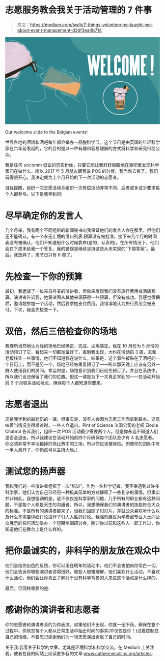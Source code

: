 # 志愿服务教会我关于活动管理的 7 件事

> 原文：<https://medium.com/swlh/7-things-volunteering-taught-me-about-event-management-d3df3ea4b714>

![](img/ec0516f7f2b4f68d63e8bc5a5c5d6353.png)

Our welcome slide to the Belgian events!

世界各地的酒馆和酒吧每年都会举办一品脱科学节。这个节日是由英国的年轻科学家在六年前发起的，它的目的是以一种有趣和容易理解的方式将科学和研究带给公众。

我是任何 scicomm 倡议的忠实粉丝，只要它能让我舒舒服服地在酒吧里发现科学家们在做什么。所以 2017 年 5 月朋友跟我说 POS 的时候，我当然去看了。我们玩得很开心，我决定成为上个月开始的下一次活动的志愿者。

自我提醒，组织一次志愿活动与组织一次有偿活动非常不同，后者或多或少要求每个人都参与。以下是我学到的:

# 尽早确定你的发言人

几个月来，我有两个不同组织的新闻秘书向我保证他们的发言人会在那里，但他们还不能确认。有一个永无止境的借口列表:预算没有被批准，接下来几个月的时间表没有被确认，他们不知道船什么时候靠岸(是的，认真的)，在所有情况下，他们会在下周末给我一个答复。我的错误是继续坚持这些从未实现的“下周答案”。最后，我放弃了，离节日只有 6 周了。

# 先检查一下你的预算

最初，我邀请了一位来自丹麦的演讲者，但后来发现我们没有旅行费用或酒店预算。演讲者告诉我，她将试图从其他来源获得一些预算，但没有成功。我感觉很糟糕，邀请她参加一个活动，然后要求她支付费用。我错误地认为旅行费用会被支付。下次，我会先检查一下。

# 双倍，然后三倍检查你的场地

我理所当然地认为我的场地已经确定，完成，尘埃落定。我在 10 月份为 5 月份的活动预订了它，看起来一切都准备好了。直到我出现，大约在活动前 3 周，去和老板核实一些事情，他们不知道我在说什么。结果是，这个事件被贴在了酒吧的一个日历上，而不是另一个。场地已经被重复预订了——所以那天晚上应该有另外一群人使用我们的房间。幸运的是，场馆意识到我们已经先预订了，并且在系统中，所以我们设法保留了我们的位置。但这一课是为下一次真正学到的——在活动开始前 2 个月联系活动地点，确保每个人都知道你要来。

# 志愿者退出

这是我学到的最悲伤的一课，但事实是，没有人会因为志愿工作而拿到薪水。这意味着当情况变得艰难时，一些人会退出。Pint of Science 法国公司的老板 Elodie Chabrol 告诉我们，组织一次 POS 活动最少需要两个人。但是你永远不知道人们是否会退出，所以我建议在活动开始前四个月确保每个团队至少有 4 名志愿者。你必须非常不幸地输掉四场比赛中的三场，所以你应该被保险。即使你的团队中有一半人离开了，你仍然可以主持大局。).

# 测试您的扬声器

我和我们的一些演讲者组织了一次“培训”。作为一名科学记者，我不幸遇到过许多科学家，他们认为自己已经用一种极其简单的方式解释了一些复杂的事情，但事实并非如此。我想强调的是，这不仅仅是科学家的问题，几乎所有的职业都有这种问题。不是每个人都是天生的沟通者。所以，我想确保我们的演讲者的技能符合大众的标准。不是所有的演讲者都来了，但我们回顾了幻灯片，并就公众喜欢听什么以及什么不需要详细讨论进行了引人入胜的讨论。我强烈建议为学者或专业人士向公众展示的任何活动举办一个短期培训研讨会，除非你以前和这些人一起工作过，你知道他们在舞台上是什么样的。

# 把你最诚实的，非科学的朋友放在观众中

他们会给你出色的反馈，你可以用在明年的活动中。他们不会害怕向你坦白一切。他们会告诉你哪些演讲者讲得很好，哪些人很难理解，他们喜欢什么活动，不喜欢什么活动，他们会让你真正了解对于没有科学背景的人来说这个活动是什么样的。

最后，但同样重要的是:

# 感谢你的演讲者和志愿者

你的志愿者和演讲者真的为你表演。如果他们不出现，你就一无所获。确保在整个过程中，你欣赏每个人都从日常生活中抽出时间的事实(不仅仅是你！)试着控制住自己的情绪，不要忘记感谢他们为一场志愿演出贡献了自己的时间。

关于我:我写关于科学的文章，尤其是环境科学和科学交流。在 Medium 上关注我，或者在我的网站上阅读更多我的文章:www.catherinecollins.org/articles.